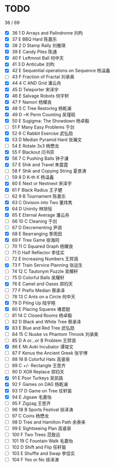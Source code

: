 ﻿# TODO

36 / 69
- [x] 36	1	D	Arrays and Palindrome	刘昀
- [x] 37	E	BBQ Hard	陈嘉乐
- [x] 38	2	D	Stamp Rally	刘雅琪
- [x] 39	E	Candy Piles	陈通
- [x] 40	F	Leftmost Ball	何中天
- [x] 41	3	D	Anticube	刘昀
- [x] 42	E	Sequential operations on Sequence	杨溢鑫
- [ ] 43	F	Fraction of Fractal	刘承奥
- [x] 44	4	C	AND Grid	潘云舟
- [x] 45	D	Teleporter	宋泽宇
- [x] 46	E	Salvage Robots	何宇轩
- [x] 47	F	Namori	杨耀良
- [x] 48	5	C	Tree Restoring	杨乾澜
- [x] 49	D	~K Perm Counting	吴瑾昭
- [x] 50	E	Sugigma: The Showdown	杨卓毅
- [ ] 51	F	Many Easy Problems	于剑
- [x] 52	6	C	Rabbit Exercise	武弘勋
- [x] 53	D	Median Pyramid Hard	张瀚文
- [ ] 54	E	Rotate 3x3	杨懋龙
- [x] 55	F	Blackout	闫书弈
- [x] 56	7	C	Pushing Balls	钟子谦
- [x] 57	E	Shik and Travel	朱震霆
- [ ] 58	F	Shik and Copying String	夏景涛
- [ ] 59	8	D	K-th K	杨溢鑫
- [x] 60	E	Next or Nextnext	宋泽宇
- [x] 61	F	Black Radius	王子健
- [ ] 62	9	B	Tournament	陈嘉乐
- [x] 63	C	Division into Two	董炜隽
- [x] 64	D	Uninity	林旭恒	
- [x] 65	E	Eternal Average	潘云舟
- [ ] 66	10	C	Cleaning	于剑
- [ ] 67	D	Decrementing	尹涵
- [x] 68	E	Rearranging	季雨田	
- [x] 69	F	Tree Game	徐海珂	
- [ ] 70	11	C	Squared Graph	杨耀良	
- [ ] 71	D	Half Reflector	李佳实	
- [ ] 72	E	Increasing Numbers	王羿涵	
- [x] 73	F	Train Service Planning	张运生	
- [ ] 74	12	C	Tautonym Puzzle	吴耀轩	
- [ ] 75	D	Colorful Balls	吴耀轩	
- [x] 76	E	Camel and Oases	郑钧天	
- [ ] 77	F	Prefix Median	蔡承泽	
- [ ] 78	13	C	Ants on a Circle	何中天	
- [x] 79	D	Piling Up	陆宇暄	
- [x] 80	E	Placing Squares	堵君懿	
- [ ] 81	14	C	Closed Rooms	杨卓毅	
- [ ] 82	D	Black and White Tree	蔡承泽	
- [x] 83	E	Blue and Red Tree	武弘勋	
- [ ] 84	15	C	Nuske vs Phantom Thnook	刘承奥	
- [ ] 85	D	A or...or B Problem	王羿涵	
- [x] 86	E	Mr.Aoki Incubator	谭竣文	
- [ ] 87	F	Kenus the Ancient Greek	张宇博	
- [ ] 88	16	B	Colorful Hats	高睿泉
- [ ] 89	C	+/- Rectangle	王思齐	
- [ ] 90	D	XOR Replace	郑钧天	
- [x] 91	E	Poor Turkeys	吴凯路
- [x] 92	F	Games on DAG	杨乾澜
- [x] 93	17	D	Game on Tree	任轩笛	
- [x] 94	E	Jigsaw	毛嘉怡	
- [ ] 95	F	Zigzag	王思齐	
- [ ] 96	18	B	Sports Festival	徐泽涛
- [ ] 97	C	Coins	杨懋龙
- [ ] 98	D	Tree and Hamilton Path	余泰来
- [ ] 99	E	Sightseeing Plan	高睿泉
- [ ] 100	F	Two Trees	范致远
- [ ] 101	19	C	Fountain Walk	毛嘉怡
- [ ] 102	D	Shift and Flip	任轩笛	
- [ ] 103	E	Shuffle and Swap	李佳实	
- [ ] 104	F	Yes or No	徐泽涛	
